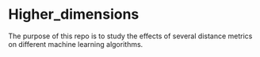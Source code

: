 # Higher_dimensions
The purpose of this repo is to study the effects of several distance metrics on different machine learning algorithms.
